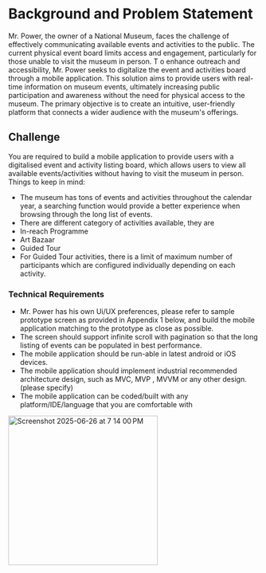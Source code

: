# Background and Problem Statement
Mr. Power, the owner of a National Museum, faces the challenge of effectively communicating
available events and activities to the public. The current physical event board limits access and
engagement, particularly for those unable to visit the museum in person. T o enhance outreach
and accessibility, Mr. Power seeks to digitalize the event and activities board through a mobile
application. This solution aims to provide users with real-time information on museum events,
ultimately increasing public participation and awareness without the need for physical access to
the museum. The primary objective is to create an intuitive, user-friendly platform that connects
a wider audience with the museum's offerings.

## Challenge
You are required to build a mobile application to provide users with a digitalised event and
activity listing board, which allows users to view all available events/activities without having to
visit the museum in person.
Things to keep in mind:
- The museum has tons of events and activities throughout the calendar year, a searching
function would provide a better experience when browsing through the long list of events.
- There are different category of activities available, they are
- In-reach Programme
- Art Bazaar
- Guided Tour
- For Guided Tour activities, there is a limit of maximum number of participants which are
configured individually depending on each activity.

### Technical Requirements
- Mr. Power has his own Ui/UX preferences, please refer to sample prototype screen as
provided in Appendix 1 below, and build the mobile application matching to the prototype
as close as possible.
- The screen should support infinite scroll with pagination so that the long listing of events
can be populated in best performance.
- The mobile application should be run-able in latest android or iOS devices.
- The mobile application should implement industrial recommended architecture design,
such as MVC, MVP , MVVM or any other design. (please specify)
- The mobile application can be coded/built with any platform/IDE/language that you are
comfortable with

<img width="300" alt="Screenshot 2025-06-26 at 7 14 00 PM" src="https://github.com/user-attachments/assets/3daaa514-e534-4da1-a4fa-dfd2702bb069" />


